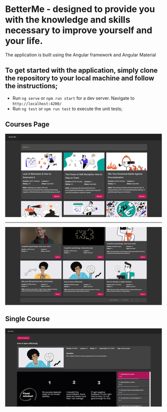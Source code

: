 # BetterMe - designed to provide you with the knowledge and skills necessary to improve yourself and your life.
The application is built using the Angular framework and Angular Material

## To get started with the application, simply clone the repository to your local machine and follow the instructions;
- Run `ng serve` or `npm run start` for a dev server. Navigate to `http://localhost:4200/`
- Run `ng test` or `npm run test` to execute the unit tests;

## Courses Page

![img.png](img.png)

---
![img_1.png](img_1.png)


## Single Course

![img_2.png](img_2.png)
